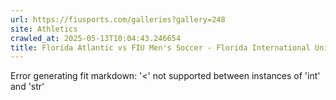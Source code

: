 ```yaml
---
url: https://fiusports.com/galleries?gallery=248
site: Athletics
crawled_at: 2025-05-13T10:04:43.246654
title: Florida Atlantic vs FIU Men's Soccer - Florida International University
---
```


Error generating fit markdown: '<' not supported between instances of 'int' and 'str'